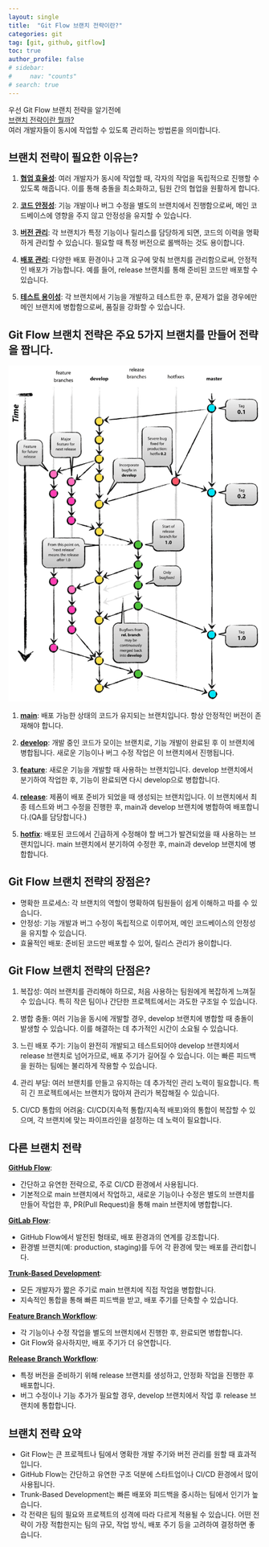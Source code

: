 ```yaml
---
layout: single
title:  "Git Flow 브랜치 전략이란?"
categories: git
tag: [git, github, gitflow]
toc: true
author_profile: false
# sidebar: 
#     nav: "counts"
# search: true
---
```

우선 Git Flow 브랜치 전략을 알기전에<br> 
<span style="text-decoration: underline;">브랜치 전략이란 뭘까?</span><br>
여러 개발자들이 동시에 작업할 수 있도록 관리하는 방법론을 의미합니다.

## 브랜치 전략이 필요한 이유는?

1. <strong style="text-decoration: underline;">협업 효율성</strong>: 여러 개발자가 동시에 작업할 때, 각자의 작업을 독립적으로 진행할 수 있도록 해줍니다. 이를 통해 충돌을 최소화하고, 팀원 간의 협업을 원활하게 합니다.

2. <strong style="text-decoration: underline;">코드 안정성</strong>: 기능 개발이나 버그 수정을 별도의 브랜치에서 진행함으로써, 메인 코드베이스에 영향을 주지 않고 안정성을 유지할 수 있습니다.

3. <strong style="text-decoration: underline;">버전 관리</strong>: 각 브랜치가 특정 기능이나 릴리스를 담당하게 되면, 코드의 이력을 명확하게 관리할 수 있습니다. 필요할 때 특정 버전으로 롤백하는 것도 용이합니다.

4. <strong style="text-decoration: underline;">배포 관리</strong>: 다양한 배포 환경이나 고객 요구에 맞춰 브랜치를 관리함으로써, 안정적인 배포가 가능합니다. 예를 들어, release 브랜치를 통해 준비된 코드만 배포할 수 있습니다.

5. <strong style="text-decoration: underline;">테스트 용이성</strong>: 각 브랜치에서 기능을 개발하고 테스트한 후, 문제가 없을 경우에만 메인 브랜치에 병합함으로써, 품질을 강화할 수 있습니다.

## Git Flow 브랜치 전략은 주요 5가지 브랜치를 만들어 전략을 짭니다.
![gitflow사진자료](/_images/gitflow자료/gitflow.png)
1. <strong style="text-decoration: underline;">main</strong>: 배포 가능한 상태의 코드가 유지되는 브랜치입니다. 항상 안정적인 버전이 존재해야 합니다.

2. <strong style="text-decoration: underline;">develop</strong>: 개발 중인 코드가 모이는 브랜치로, 기능 개발이 완료된 후 이 브랜치에 병합됩니다. 새로운 기능이나 버그 수정 작업은 이 브랜치에서 진행됩니다.

3. <strong style="text-decoration: underline;">feature</strong>: 새로운 기능을 개발할 때 사용하는 브랜치입니다. develop 브랜치에서 분기하여 작업한 후, 기능이 완료되면 다시 develop으로 병합합니다.

4. <strong style="text-decoration: underline;">release</strong>: 제품이 배포 준비가 되었을 때 생성되는 브랜치입니다. 이 브랜치에서 최종 테스트와 버그 수정을 진행한 후, main과 develop 브랜치에 병합하여 배포합니다.(QA를 담당합니다.)

5. <strong style="text-decoration: underline;">hotfix</strong>: 배포된 코드에서 긴급하게 수정해야 할 버그가 발견되었을 때 사용하는 브랜치입니다. main 브랜치에서 분기하여 수정한 후, main과 develop 브랜치에 병합합니다.

## Git Flow 브랜치 전략의 장점은?

* 명확한 프로세스: 각 브랜치의 역할이 명확하여 팀원들이 쉽게 이해하고 따를 수 있습니다.
* 안정성: 기능 개발과 버그 수정이 독립적으로 이루어져, 메인 코드베이스의 안정성을 유지할 수 있습니다.
* 효율적인 배포: 준비된 코드만 배포할 수 있어, 릴리스 관리가 용이합니다.

## Git Flow 브랜치 전략의 단점은?

1. 복잡성: 여러 브랜치를 관리해야 하므로, 처음 사용하는 팀원에게 복잡하게 느껴질 수 있습니다. 특히 작은 팀이나 간단한 프로젝트에서는 과도한 구조일 수 있습니다.

2. 병합 충돌: 여러 기능을 동시에 개발할 경우, develop 브랜치에 병합할 때 충돌이 발생할 수 있습니다. 이를 해결하는 데 추가적인 시간이 소요될 수 있습니다.

3. 느린 배포 주기: 기능이 완전히 개발되고 테스트되어야 develop 브랜치에서 release 브랜치로 넘어가므로, 배포 주기가 길어질 수 있습니다. 이는 빠른 피드백을 원하는 팀에는 불리하게 작용할 수 있습니다.

4. 관리 부담: 여러 브랜치를 만들고 유지하는 데 추가적인 관리 노력이 필요합니다. 특히 긴 프로젝트에서는 브랜치가 많아져 관리가 복잡해질 수 있습니다.

5. CI/CD 통합의 어려움: CI/CD(지속적 통합/지속적 배포)와의 통합이 복잡할 수 있으며, 각 브랜치에 맞는 파이프라인을 설정하는 데 노력이 필요합니다.

## 다른 브랜치 전략

<strong style="text-decoration: underline;">GitHub Flow</strong>:

* 간단하고 유연한 전략으로, 주로 CI/CD 환경에서 사용됩니다.
* 기본적으로 main 브랜치에서 작업하고, 새로운 기능이나 수정은 별도의 브랜치를 만들어 작업한 후, PR(Pull Request)을 통해 main 브랜치에 병합합니다.

<strong style="text-decoration: underline;">GitLab Flow</strong>:

* GitHub Flow에서 발전된 형태로, 배포 환경과의 연계를 강조합니다.
* 환경별 브랜치(예: production, staging)를 두어 각 환경에 맞는 배포를 관리합니다.

<strong style="text-decoration: underline;">Trunk-Based Development</strong>:

* 모든 개발자가 짧은 주기로 main 브랜치에 직접 작업을 병합합니다.
* 지속적인 통합을 통해 빠른 피드백을 받고, 배포 주기를 단축할 수 있습니다.

<strong style="text-decoration: underline;">Feature Branch Workflow</strong>:

* 각 기능이나 수정 작업을 별도의 브랜치에서 진행한 후, 완료되면 병합합니다.
* Git Flow와 유사하지만, 배포 주기가 더 유연합니다.

<strong style="text-decoration: underline;">Release Branch Workflow</strong>:

* 특정 버전을 준비하기 위해 release 브랜치를 생성하고, 안정화 작업을 진행한 후 배포합니다.
* 버그 수정이나 기능 추가가 필요할 경우, develop 브랜치에서 작업 후 release 브랜치에 통합합니다.

## 브랜치 전략 요약
* Git Flow는 큰 프로젝트나 팀에서 명확한 개발 주기와 버전 관리를 원할 때 효과적입니다.
* GitHub Flow는 간단하고 유연한 구조 덕분에 스타트업이나 CI/CD 환경에서 많이 사용됩니다.
* Trunk-Based Development는 빠른 배포와 피드백을 중시하는 팀에서 인기가 높습니다.
* 각 전략은 팀의 필요와 프로젝트의 성격에 따라 다르게 적용될 수 있습니다. 어떤 전략이 가장 적합한지는 팀의 규모, 작업 방식, 배포 주기 등을 고려하여 결정하면 좋습니다.


